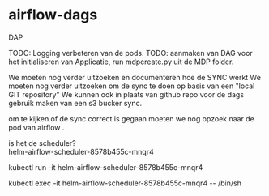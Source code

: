 # airflow-dags


DAP

TODO:   Logging  verbeteren van de pods.
TODO:  aanmaken van DAG voor het initialiseren van Applicatie,  run mdpcreate.py  uit de MDP  folder.


We moeten nog verder uitzoeken en documenteren hoe de SYNC werkt
We moeten nog verder uitzoeken om de sync te doen op basis van een "local  GIT repository"
We kunnen ook in plaats van github  repo voor  de dags  gebruik maken van een s3 bucker sync.  


om te kijken of de sync correct is gegaan moeten we nog opzoek naar de 
pod van airflow .  

is het de scheduler?  
helm-airflow-scheduler-8578b455c-mnqr4

kubectl run -it helm-airflow-scheduler-8578b455c-mnqr4  

kubectl exec -it helm-airflow-scheduler-8578b455c-mnqr4 -- /bin/sh